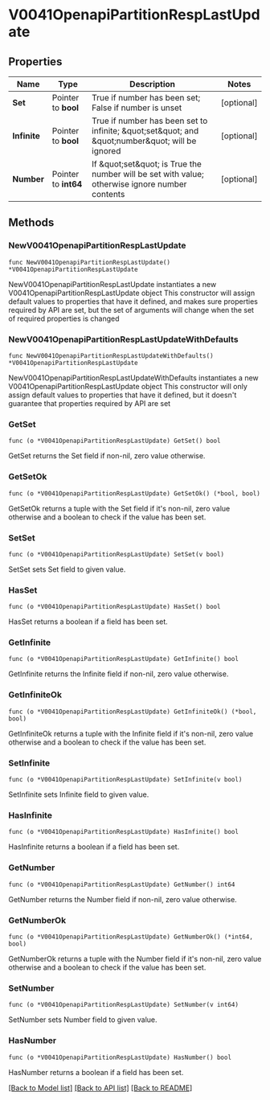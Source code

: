 # V0041OpenapiPartitionRespLastUpdate

## Properties

Name | Type | Description | Notes
------------ | ------------- | ------------- | -------------
**Set** | Pointer to **bool** | True if number has been set; False if number is unset | [optional] 
**Infinite** | Pointer to **bool** | True if number has been set to infinite; \&quot;set\&quot; and \&quot;number\&quot; will be ignored | [optional] 
**Number** | Pointer to **int64** | If \&quot;set\&quot; is True the number will be set with value; otherwise ignore number contents | [optional] 

## Methods

### NewV0041OpenapiPartitionRespLastUpdate

`func NewV0041OpenapiPartitionRespLastUpdate() *V0041OpenapiPartitionRespLastUpdate`

NewV0041OpenapiPartitionRespLastUpdate instantiates a new V0041OpenapiPartitionRespLastUpdate object
This constructor will assign default values to properties that have it defined,
and makes sure properties required by API are set, but the set of arguments
will change when the set of required properties is changed

### NewV0041OpenapiPartitionRespLastUpdateWithDefaults

`func NewV0041OpenapiPartitionRespLastUpdateWithDefaults() *V0041OpenapiPartitionRespLastUpdate`

NewV0041OpenapiPartitionRespLastUpdateWithDefaults instantiates a new V0041OpenapiPartitionRespLastUpdate object
This constructor will only assign default values to properties that have it defined,
but it doesn't guarantee that properties required by API are set

### GetSet

`func (o *V0041OpenapiPartitionRespLastUpdate) GetSet() bool`

GetSet returns the Set field if non-nil, zero value otherwise.

### GetSetOk

`func (o *V0041OpenapiPartitionRespLastUpdate) GetSetOk() (*bool, bool)`

GetSetOk returns a tuple with the Set field if it's non-nil, zero value otherwise
and a boolean to check if the value has been set.

### SetSet

`func (o *V0041OpenapiPartitionRespLastUpdate) SetSet(v bool)`

SetSet sets Set field to given value.

### HasSet

`func (o *V0041OpenapiPartitionRespLastUpdate) HasSet() bool`

HasSet returns a boolean if a field has been set.

### GetInfinite

`func (o *V0041OpenapiPartitionRespLastUpdate) GetInfinite() bool`

GetInfinite returns the Infinite field if non-nil, zero value otherwise.

### GetInfiniteOk

`func (o *V0041OpenapiPartitionRespLastUpdate) GetInfiniteOk() (*bool, bool)`

GetInfiniteOk returns a tuple with the Infinite field if it's non-nil, zero value otherwise
and a boolean to check if the value has been set.

### SetInfinite

`func (o *V0041OpenapiPartitionRespLastUpdate) SetInfinite(v bool)`

SetInfinite sets Infinite field to given value.

### HasInfinite

`func (o *V0041OpenapiPartitionRespLastUpdate) HasInfinite() bool`

HasInfinite returns a boolean if a field has been set.

### GetNumber

`func (o *V0041OpenapiPartitionRespLastUpdate) GetNumber() int64`

GetNumber returns the Number field if non-nil, zero value otherwise.

### GetNumberOk

`func (o *V0041OpenapiPartitionRespLastUpdate) GetNumberOk() (*int64, bool)`

GetNumberOk returns a tuple with the Number field if it's non-nil, zero value otherwise
and a boolean to check if the value has been set.

### SetNumber

`func (o *V0041OpenapiPartitionRespLastUpdate) SetNumber(v int64)`

SetNumber sets Number field to given value.

### HasNumber

`func (o *V0041OpenapiPartitionRespLastUpdate) HasNumber() bool`

HasNumber returns a boolean if a field has been set.


[[Back to Model list]](../README.md#documentation-for-models) [[Back to API list]](../README.md#documentation-for-api-endpoints) [[Back to README]](../README.md)


